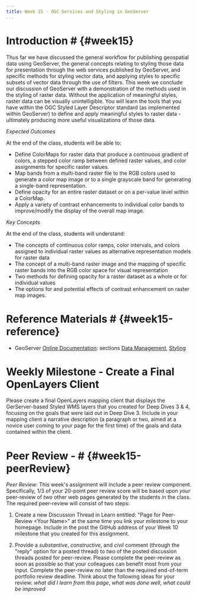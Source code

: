 ```yaml
---
title: Week 15 - OGC Services and Styling in GeoServer
...
```


<!---------------------------------------------------------------------------->
<!-- Week 15 ----------------------------------------------------------------->
<!---------------------------------------------------------------------------->

# Introduction # {#week15}

Thus far we have discussed the general workflow for publishing geospatial data using GeoServer, the general concepts relating to styling those data for presentation through the web services published by GeoServer, and specific methods for styling vector data, and applying styles to specific subsets of vector data through the use of filters. This week we conclude our discussion of GeoServer with a demonstration of the methods used in the styling of raster data. Without the application of meaningful styles, raster data can be visually unintelligible. You will learn the tools that you have within the OGC Styled Layer Descriptor standard (as implemented within GeoServer) to define and apply meaningful styles to raster data - ultimately producing more useful visualizations of those data.


*Expected Outcomes*

At the end of the class, students will be able to:

* Define ColorMaps for raster data that produce a continuous gradient of colors, a stepped color ramp between defined raster values, and color assignments for specific raster values.
* Map bands from a multi-band raster file to the RGB colors used to generate a color map image or to a single grayscale band for generating a single-band representation.
* Define opacity for an entire raster dataset or on a per-value level within a ColorMap.
* Apply a variety of contrast enhancements to individual color bands to improve/modify the display of the overall map image.  

*Key Concepts*

At the end of the class, students will understand:

* The concepts of continuous color ramps, color intervals, and colors assigned to individual raster values as alternative representation models for raster data
* The concept of a multi-band raster image and the mapping of specific raster bands into the RGB color space for visual representation
* Two methods for defining opacity for a raster dataset as a whole or for individual values
* The options for and potential effects of contrast enhancement on raster map images. 


# Reference Materials # {#week15-reference}

* GeoServer [Online Documentation](http://docs.geoserver.org/stable/en/user/index.html): sections [Data Management](http://docs.geoserver.org/latest/en/user/data/index.html#data), [Styling](http://docs.geoserver.org/latest/en/user/styling/index.html#styling)


# Weekly Milestone - Create a Final OpenLayers Client #

Please create a final OpenLayers mapping client that displays the GerServer-based Styled WMS layers that you created for Deep Dives 3 & 4, focusing on the goals that were laid out in Deep Dive 3. Include in your mapping client a narrative description (a paragraph or two, aimed at a novice user coming to your page for the first time) of the goals and data contained within the client. 


# Peer Review - # {#week15-peerReview}

_Peer Review:_ This week's assignment will include a peer review component. Specifically, 1/3 of your 20-point peer review score will be based upon _your_ peer-review of _two_ other web pages generated by the students in the class. The required peer-review will consist of two steps:

1. Create a new Discussion Thread in Learn entitled: "Page for Peer-Review &lt;Your Name&gt;" at the same time you link your milestone to your homepage. Include in the post the GitHub address of your Week 10 milestone that you created for this assignment. 

2. Provide a _substantive_, _constructive_, and _civil_ comment (through the "reply" option for a posted thread) to _two_ of the posted discussion threads posted for peer-review. Please complete the peer-review as soon as possible so that your colleagues can benefit most from your input. Complete the peer-review no later than the required end-of-term portfolio review deadline. Think about the following ideas for your review: _what did I learn from this page_, _what was done well_, _what could be improved_
